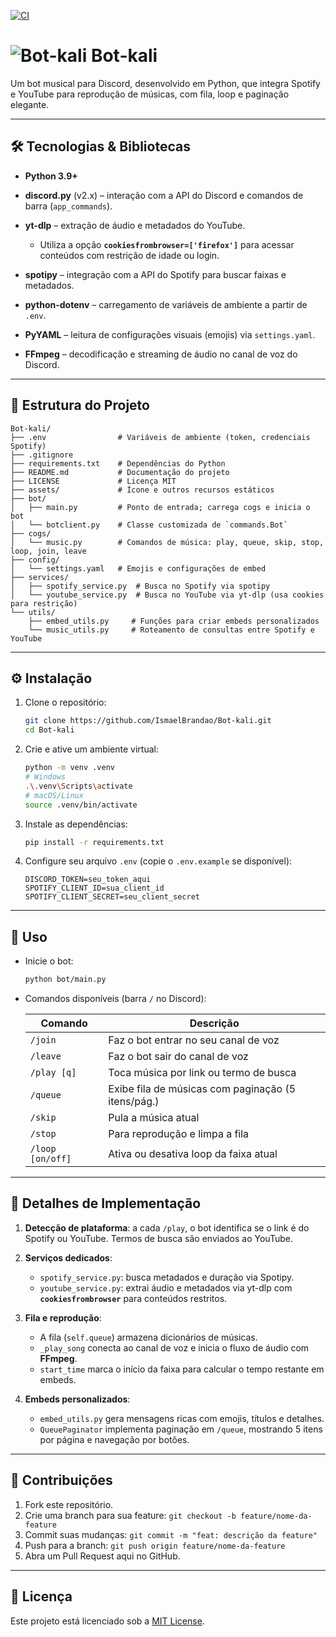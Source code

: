 [![CI](https://github.com/IsmaelBrandao/Bot-kali/actions/workflows/ci.yml/badge.svg)](https://github.com/IsmaelBrandao/Bot-kali/actions/workflows/ci.yml)

# ![Bot-kali](https://raw.githubusercontent.com/IsmaelBrandao/Bot-kali/main/assets/icon.png) Bot-kali

Um bot musical para Discord, desenvolvido em Python, que integra Spotify e YouTube para reprodução de músicas, com fila, loop e paginação elegante.

---

## 🛠️ Tecnologias & Bibliotecas

* **Python 3.9+**
* **discord.py** (v2.x) – interação com a API do Discord e comandos de barra (`app_commands`).
* **yt-dlp** – extração de áudio e metadados do YouTube.

  * Utiliza a opção **`cookiesfrombrowser=['firefox']`** para acessar conteúdos com restrição de idade ou login.
* **spotipy** – integração com a API do Spotify para buscar faixas e metadados.
* **python-dotenv** – carregamento de variáveis de ambiente a partir de `.env`.
* **PyYAML** – leitura de configurações visuais (emojis) via `settings.yaml`.
* **FFmpeg** – decodificação e streaming de áudio no canal de voz do Discord.

---

## 📁 Estrutura do Projeto

```text
Bot-kali/
├── .env                # Variáveis de ambiente (token, credenciais Spotify)
├── .gitignore
├── requirements.txt    # Dependências do Python
├── README.md           # Documentação do projeto
├── LICENSE             # Licença MIT
├── assets/             # Ícone e outros recursos estáticos
├── bot/
│   ├── main.py         # Ponto de entrada; carrega cogs e inicia o bot
│   └── botclient.py    # Classe customizada de `commands.Bot`
├── cogs/
│   └── music.py        # Comandos de música: play, queue, skip, stop, loop, join, leave
├── config/
│   └── settings.yaml   # Emojis e configurações de embed
├── services/
│   ├── spotify_service.py  # Busca no Spotify via spotipy
│   └── youtube_service.py  # Busca no YouTube via yt-dlp (usa cookies para restrição)
└── utils/
    ├── embed_utils.py     # Funções para criar embeds personalizados
    └── music_utils.py     # Roteamento de consultas entre Spotify e YouTube
```

---

## ⚙️ Instalação

1. Clone o repositório:

   ```bash
   git clone https://github.com/IsmaelBrandao/Bot-kali.git
   cd Bot-kali
   ```

2. Crie e ative um ambiente virtual:

   ```bash
   python -m venv .venv
   # Windows
   .\.venv\Scripts\activate
   # macOS/Linux
   source .venv/bin/activate
   ```

3. Instale as dependências:

   ```bash
   pip install -r requirements.txt
   ```

4. Configure seu arquivo `.env` (copie o `.env.example` se disponível):

   ```env
   DISCORD_TOKEN=seu_token_aqui
   SPOTIFY_CLIENT_ID=sua_client_id
   SPOTIFY_CLIENT_SECRET=seu_client_secret
   ```

---

## 🚀 Uso

* Inicie o bot:

  ```bash
  python bot/main.py
  ```

* Comandos disponíveis (barra `/` no Discord):

  | Comando          | Descrição                                          |
  | ---------------- | -------------------------------------------------- |
  | `/join`          | Faz o bot entrar no seu canal de voz               |
  | `/leave`         | Faz o bot sair do canal de voz                     |
  | `/play [q]`      | Toca música por link ou termo de busca             |
  | `/queue`         | Exibe fila de músicas com paginação (5 itens/pág.) |
  | `/skip`          | Pula a música atual                                |
  | `/stop`          | Para reprodução e limpa a fila                     |
  | `/loop [on/off]` | Ativa ou desativa loop da faixa atual              |

---

## 🧩 Detalhes de Implementação

1. **Detecção de plataforma**: a cada `/play`, o bot identifica se o link é do Spotify ou YouTube. Termos de busca são enviados ao YouTube.
2. **Serviços dedicados**:

   * `spotify_service.py`: busca metadados e duração via Spotipy.
   * `youtube_service.py`: extrai áudio e metadados via yt-dlp com **`cookiesfrombrowser`** para conteúdos restritos.
3. **Fila e reprodução**:

   * A fila (`self.queue`) armazena dicionários de músicas.
   * `_play_song` conecta ao canal de voz e inicia o fluxo de áudio com **FFmpeg**.
   * `start_time` marca o início da faixa para calcular o tempo restante em embeds.
4. **Embeds personalizados**:

   * `embed_utils.py` gera mensagens ricas com emojis, títulos e detalhes.
   * `QueuePaginator` implementa paginação em `/queue`, mostrando 5 itens por página e navegação por botões.

---

## 🤝 Contribuições

1. Fork este repositório.
2. Crie uma branch para sua feature: `git checkout -b feature/nome-da-feature`
3. Commit suas mudanças: `git commit -m "feat: descrição da feature"`
4. Push para a branch: `git push origin feature/nome-da-feature`
5. Abra um Pull Request aqui no GitHub.

---

## 📄 Licença

Este projeto está licenciado sob a [MIT License](LICENSE).
